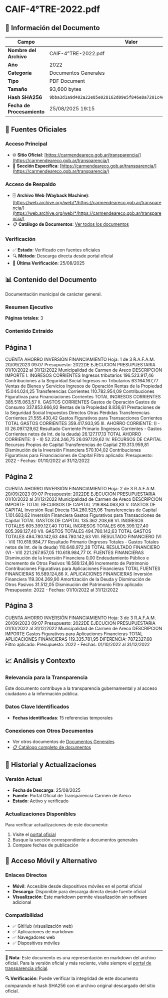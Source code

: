 # CAIF-4°TRE-2022.pdf

## 📄 Información del Documento

| Campo | Valor |
|-------|--------|
| **Nombre del Archivo** | CAIF-4°TRE-2022.pdf |
| **Año** | 2022 |
| **Categoría** | Documentos Generales |
| **Tipo** | PDF Document |
| **Tamaño** | 93,600 bytes |
| **Hash SHA256** | `9bba3d1a9d402a22e85e028162d09e5f846e8a7201c4ea5a8eb9fd0a3922ce5c` |
| **Fecha de Procesamiento** | 25/08/2025 19:15 |

## 🔗 Fuentes Oficiales

### Acceso Principal
- 🌐 **Sitio Oficial**: [https://carmendeareco.gob.ar/transparencia/](https://carmendeareco.gob.ar/transparencia/)
- 📁 **Sección Específica**: [https://carmendeareco.gob.ar/transparencia/](https://carmendeareco.gob.ar/transparencia/)

### Acceso de Respaldo
- 🗄️ **Archivo Web (Wayback Machine)**: [https://web.archive.org/web/*/https://carmendeareco.gob.ar/transparencia/](https://web.archive.org/web/*/https://carmendeareco.gob.ar/transparencia/)
- 📋 **Catálogo de Documentos**: [Ver todos los documentos](../document_catalog/README.md)

### Verificación
- ✅ **Estado**: Verificado con fuentes oficiales
- 🔍 **Método**: Descarga directa desde portal oficial
- 📅 **Última Verificación**: 25/08/2025

## 📊 Contenido del Documento

Documentación municipal de carácter general.

### Resumen Ejecutivo

**Páginas totales**: 3

### Contenido Extraído

## Página 1

CUENTA AHORRO INVERSIÓN FINANCIAMIENTO Hoja: 1 de 3 R.A.F.A.M.
20/09/2023 09:07
Presupuesto: 2022DE EJECUCION PRESUPUESTARIA 
01/10/2022 al 31/12/2022
Municipalidad de
Carmen de Areco
DESCRIPCION IMPORTE
I. INGRESOS CORRIENTES
Ingresos tributarios 196.523.917,46
Contribuciones a la Seguridad Social
Ingresos no Tributarios 63.164.167,77
Ventas de Bienes y Servicios
Ingresos de Operación
Rentas de la Propiedad 15.044.024,25
Transferencias Corrientes 110.782.954,09
Contribuciones Figurativas para Financiaciones Corrientes
TOTAL  INGRESOS CORRIENTES 385.515.063,57
II. GASTOS CORRIENTES
Gastos de Operación
Gastos de Consumo 337.853.666,92
Rentas de la Propiedad 8.836,61
Prestaciones de la Seguridad Social
Impuestos Directos
Otras Pérdidas
Transferencias Corrientes 21.555.430,42
Gastos Figurativos para Transacciones Corrientes
TOTAL  GASTOS CORRIENTES 359.417.933,95
III. AHORRO CORRIENTE: (I - II) 26.097.129,62
Resultado Corriente Primario (Ingresos Corrientes - Gastos Corrientes netos de Int. de la deuda) 26.127.117,13
TOTAL  AHORRO CORRIENTE: (I - II) 52.224.246,75 26.097.129,62
IV. RECURSOS DE CAPITAL
Recursos Propios de Capital
Transferencias de Capital 219.313.959,81
Disminución de la Inversión Financiera 570.104,02
Contribuciones Figurativas para Financiaciones de Capital
Filtro aplicado: Presupuesto: 2022 -  Fechas: 01/10/2022 al 31/12/2022

## Página 2

CUENTA AHORRO INVERSIÓN FINANCIAMIENTO Hoja: 2 de 3 R.A.F.A.M.
20/09/2023 09:07
Presupuesto: 2022DE EJECUCION PRESUPUESTARIA 
01/10/2022 al 31/12/2022
Municipalidad de
Carmen de Areco
DESCRIPCION IMPORTE
TOTAL  RECURSOS DE CAPITAL 219.884.063,83
V. GASTOS DE CAPITAL
Inversión Real Directa 134.260.525,06
Transferencias de Capital 1.101.683,62
Inversión Financiera
Gastos Figurativos para Transacciones de Capital
TOTAL  GASTOS DE CAPITAL 135.362.208,68
VI. INGRESOS TOTALES 605.399.127,40
TOTAL  INGRESOS TOTALES 605.399.127,40 605.399.127,40
VII. GASTOS TOTALES 494.780.142,63
TOTAL  GASTOS TOTALES 494.780.142,63 494.780.142,63
VIII. RESULTADO FINANCIERO (VI - VII) 110.618.984,77
Resultado Primario (Ingresos Totales - Gastos Totales netos de Int. de la deuda) 110.648.972,28
TOTAL  RESULTADO FINANCIERO (VI - VII) 221.267.957,05 110.618.984,77
IX. FUENTES FINANCIERAS
Disminución de la Inversión Financiera 0,00
Endeudamiento Público e Incremento de Otros Pasivos 16.589.124,86
Incremento de Patrimonio
Contribuciones Figurativas para Aplicaciones Financieras
TOTAL  FUENTES FINANCIERAS 16.589.124,86
X. APLICACIONES FINANCIERAS
Inversión Financiera 119.304.269,90
Amortización de la Deuda y Disminución de Otros Pasivos 31.512,05
Disminución del Patrimonio
Filtro aplicado: Presupuesto: 2022 -  Fechas: 01/10/2022 al 31/12/2022

## Página 3

CUENTA AHORRO INVERSIÓN FINANCIAMIENTO Hoja: 3 de 3 R.A.F.A.M.
20/09/2023 09:07
Presupuesto: 2022DE EJECUCION PRESUPUESTARIA 
01/10/2022 al 31/12/2022
Municipalidad de
Carmen de Areco
DESCRIPCION IMPORTE
Gastos Figurativos para Aplicaciones Financieras
TOTAL  APLICACIONES FINANCIERAS 119.335.781,95
DIFERENCIA: 7872327.68
Filtro aplicado: Presupuesto: 2022 -  Fechas: 01/10/2022 al 31/12/2022



## 📈 Análisis y Contexto

### Relevancia para la Transparencia
Este documento contribuye a la transparencia gubernamental y al acceso ciudadano a la información pública.

### Datos Clave Identificados
- **Fechas identificadas**: 15 referencias temporales

### Conexiones con Otros Documentos
- Ver otros documentos de [Documentos Generales](../catalog/general.md)
- [📋 Catálogo completo de documentos](../document_catalog/README.md)

## 🔄 Historial y Actualizaciones

### Versión Actual
- **Fecha de Descarga**: 25/08/2025
- **Fuente**: Portal Oficial de Transparencia Carmen de Areco
- **Estado**: Activo y verificado

### Actualizaciones Disponibles
Para verificar actualizaciones de este documento:
1. Visite el [portal oficial](https://carmendeareco.gob.ar/transparencia/)
2. Busque la sección correspondiente a documentos generales
3. Compare fechas de publicación

## 📱 Acceso Móvil y Alternativo

### Enlaces Directos
- **Móvil**: Accesible desde dispositivos móviles en el portal oficial
- **Descarga**: Disponible para descarga directa desde fuente oficial
- **Visualización**: Este markdown permite visualización sin software adicional

### Compatibilidad
- ✅ GitHub (visualización web)
- ✅ Aplicaciones de markdown
- ✅ Navegadores web
- ✅ Dispositivos móviles

---

**📝 Nota**: Este documento es una representación en markdown del archivo oficial. 
Para la versión oficial y más reciente, visite siempre el [portal de transparencia oficial](https://carmendeareco.gob.ar/transparencia/).

**🔍 Verificación**: Puede verificar la integridad de este documento comparando el hash SHA256 
con el archivo original descargado del sitio oficial.

